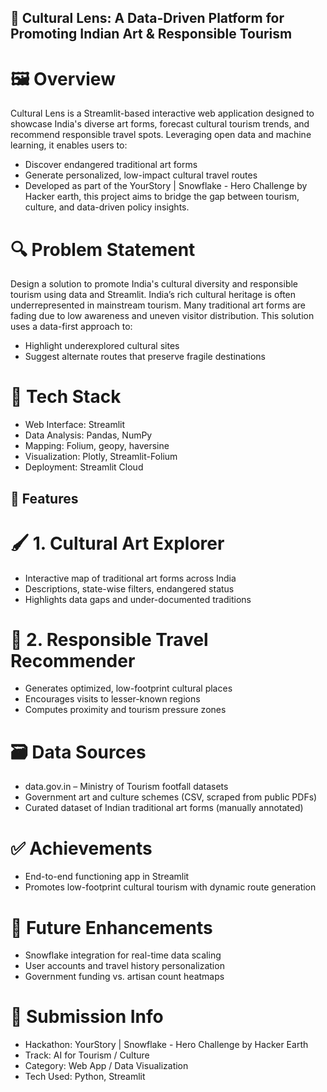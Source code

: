 ## 🧭 Cultural Lens: A Data-Driven Platform for Promoting Indian Art & Responsible Tourism
# 🖼️ Overview
Cultural Lens is a Streamlit-based interactive web application designed to showcase India's diverse art forms, forecast cultural tourism trends, and recommend responsible travel spots. Leveraging open data and machine learning, it enables users to:

- Discover endangered traditional art forms
- Generate personalized, low-impact cultural travel routes
- Developed as part of the YourStory | Snowflake - Hero Challenge by Hacker earth, this project aims to bridge the gap between tourism, culture, and data-driven policy insights.

# 🔍 Problem Statement
Design a solution to promote India's cultural diversity and responsible tourism using data and Streamlit.
India’s rich cultural heritage is often underrepresented in mainstream tourism. Many traditional art forms are fading due to low awareness and uneven visitor distribution. This solution uses a data-first approach to:
- Highlight underexplored cultural sites
- Suggest alternate routes that preserve fragile destinations

# 🧠 Tech Stack

- Web Interface:	Streamlit
- Data Analysis:	Pandas, NumPy
- Mapping:	Folium, geopy, haversine
- Visualization:	Plotly, Streamlit-Folium
- Deployment:	Streamlit Cloud

## 📂 Features
# 🖌️ 1. Cultural Art Explorer
- Interactive map of traditional art forms across India
- Descriptions, state-wise filters, endangered status
- Highlights data gaps and under-documented traditions

# 🧭 2. Responsible Travel Recommender
- Generates optimized, low-footprint cultural places
- Encourages visits to lesser-known regions
- Computes proximity and tourism pressure zones

# 🗃️ Data Sources
- data.gov.in – Ministry of Tourism footfall datasets
- Government art and culture schemes (CSV, scraped from public PDFs)
- Curated dataset of Indian traditional art forms (manually annotated)


# ✅ Achievements
- End-to-end functioning app in Streamlit
- Promotes low-footprint cultural tourism with dynamic route generation

# 🧩 Future Enhancements
- Snowflake integration for real-time data scaling
- User accounts and travel history personalization
- Government funding vs. artisan count heatmaps

# 🏁 Submission Info
- Hackathon: YourStory | Snowflake - Hero Challenge by Hacker Earth
- Track: AI for Tourism / Culture
- Category: Web App / Data Visualization
- Tech Used: Python, Streamlit
